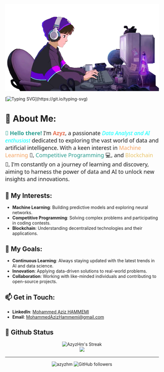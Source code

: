 <img src="assets/profile_header_2.gif" alt="github"/>


[![Typing SVG](https://readme-typing-svg.demolab.com?font=Fira+Code&size=30&pause=1000&center=true&vCenter=true&random=false&width=1000&height=100&lines=Hi+%2C+I'm+Azyz;Data+Scientist;)](https://git.io/typing-svg)

# 💫 About Me:

<p style="font-size:18px; font-family: 'Segoe UI', Tahoma, Geneva, Verdana, sans-serif; color: #0;">
    <strong style="color: #2A9D8F;">👋 Hello there!</strong> I'm <span style="color: #E76F51; font-weight:bold;">Azyz</span>, a passionate <span style="color: cyan; font-style:italic;">Data Analyst and AI enthusiast</span> dedicated to exploring the vast world of data and artificial intelligence. With a keen interest in <span style="color: #F4A261;">Machine Learning</span> 🤖, <span style="color: #2A9D8F;">Competitive Programming</span> 💻, and <span style="color: #E9C46A;">Blockchain</span> 🔗, I'm constantly on a journey of learning and discovery, aiming to harness the power of data and AI to unlock new insights and innovations.
</p>

## 🌟 My Interests:
- **Machine Learning**: Building predictive models and exploring neural networks.
- **Competitive Programming**: Solving complex problems and participating in coding contests.
- **Blockchain**: Understanding decentralized technologies and their applications.

## 🚀 My Goals:
- **Continuous Learning**: Always staying updated with the latest trends in AI and data science.
- **Innovation**: Applying data-driven solutions to real-world problems.
- **Collaboration**: Working with like-minded individuals and contributing to open-source projects.

## 📫 Get in Touch:
- **LinkedIn**: [Mohammed Aziz HAMMEMI](https://www.linkedin.com/in/mohammed-aziz-hammemi-696b78263/)
- **Email**: [MohammedAzizHammemi@gmail.com](mailto:MohammedAzizHammemi@gmail.com)


## 🐙 Github Status
<div align="center">
  <img src="https://github-readme-streak-stats.herokuapp.com/?user=AzyzHm&theme=midnight-purple&hide_border=true" alt="AzyzHm's Streak" />
</div>

<div align="center">
  <img src="https://github-readme-stats-sigma-wine-92.vercel.app/api?username=AzyzHm&count_private=true&show_icons=true&hide_border=true&theme=midnight-purple" />

</div>

<hr>


<p align="center">
    <img src="https://komarev.com/ghpvc/?username=azyzhm&label=Profile%20views&color=0e75b6&style=flat" alt="azyzhm" />
    <img src="https://img.shields.io/github/followers/azyzhm?label=Followers&style=social" alt="GitHub followers" />
</p>